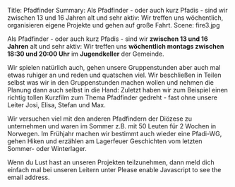 Title: Pfadfinder
Summary: Als Pfadfinder - oder auch kurz Pfadis - sind wir zwischen 13 und 16 Jahren alt und sehr aktiv: Wir treffen uns wöchentlich, organisieren eigene Projekte und gehen auf große Fahrt.
Scene: fire3.jpg

Als Pfadfinder - oder auch kurz Pfadis - sind wir **zwischen 13 und 16 Jahren** alt und sehr aktiv: Wir treffen uns **wöchentlich montags zwischen 18:30 und 20:00 Uhr** im **Jugendkeller** der Gemeinde.

Wir spielen natürlich auch, gehen unsere Gruppenstunden aber auch mal etwas ruhiger an und reden und quatschen viel. Wir beschließen in Teilen selbst was wir in den Gruppenstunden machen wollen und nehmen die Planung dann auch selbst in die Hand: Zuletzt haben wir zum Beispiel einen richtig tollen Kurzfilm zum Thema Pfadfinder gedreht - fast ohne unsere Leiter Josi, Elisa, Stefan und Max.

Wir versuchen viel mit den anderen Pfadfindern der Diözese zu unternehmen und waren im Sommer z.B. mit 50 Leuten für 2 Wochen in Norwegen. Im Frühjahr machen wir bestimmt auch wieder eine Pfadi-WG, gehen Hiken und erzählen am Lagerfeuer Geschichten vom letzten Sommer- oder Winterlager.

Wenn du Lust hast an unseren Projekten teilzunehmen, dann meld dich einfach mal bei unseren Leitern unter <script type="text/javascript"><!--
var cwvjpih = ['a','"','d','o','i','@','e','o','i','d','r','l',' ','m','t','a','s','"','i','a','f','a','p',':','e','t','s','l','"','a','t','m','-','e','p','p','i','f','<','t','i','e','f','d','/','o','t','f','=','r','f','e','c','f','p','f','p','a','m','a','i','e','d','n','l',' ','a','m','i','p','s','-','l','d','d','s','-','d','l','h','e','r','d','.','>','@','"','s','r','s','a','<','e','.','-','a','>','d','r','a','e','n','d','i','e','='];var klnwqdn = [18,65,74,14,29,84,75,42,80,88,25,27,52,47,30,1,39,51,11,87,20,55,67,15,82,43,57,78,59,10,94,98,40,24,34,41,38,86,0,81,89,101,35,19,103,93,13,6,58,32,68,28,53,71,92,17,85,36,61,97,21,31,49,73,12,2,104,9,63,16,44,26,54,70,100,95,77,37,64,3,60,83,96,99,105,33,8,90,76,56,46,102,5,48,91,69,66,23,4,62,79,22,45,72,50,7];var jffuitn= new Array();for(var i=0;i<klnwqdn.length;i++){jffuitn[klnwqdn[i]] = cwvjpih[i]; }for(var i=0;i<jffuitn.length;i++){document.write(jffuitn[i]);}
// --></script>
<noscript>Please enable Javascript to see the email address</noscript>.

